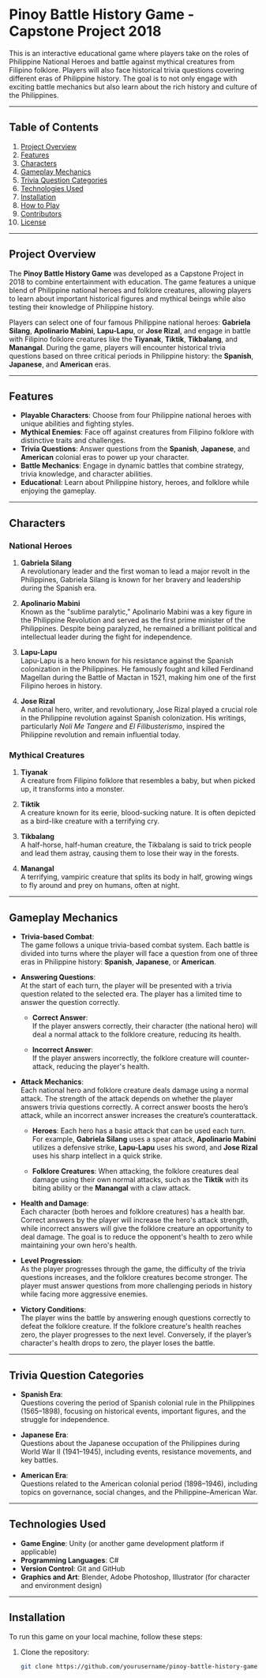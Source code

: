 # Pinoy Battle History Game - Capstone Project 2018

This is an interactive educational game where players take on the roles of Philippine National Heroes and battle against mythical creatures from Filipino folklore. Players will also face historical trivia questions covering different eras of Philippine history. The goal is to not only engage with exciting battle mechanics but also learn about the rich history and culture of the Philippines.

---

## Table of Contents
1. [Project Overview](#project-overview)
2. [Features](#features)
3. [Characters](#characters)
4. [Gameplay Mechanics](#gameplay-mechanics)
5. [Trivia Question Categories](#trivia-question-categories)
6. [Technologies Used](#technologies-used)
7. [Installation](#installation)
8. [How to Play](#how-to-play)
9. [Contributors](#contributors)
10. [License](#license)

---

## Project Overview

The **Pinoy Battle History Game** was developed as a Capstone Project in 2018 to combine entertainment with education. The game features a unique blend of Philippine national heroes and folklore creatures, allowing players to learn about important historical figures and mythical beings while also testing their knowledge of Philippine history.

Players can select one of four famous Philippine national heroes: **Gabriela Silang**, **Apolinario Mabini**, **Lapu-Lapu**, or **Jose Rizal**, and engage in battle with Filipino folklore creatures like the **Tiyanak**, **Tiktik**, **Tikbalang**, and **Manangal**. During the game, players will encounter historical trivia questions based on three critical periods in Philippine history: the **Spanish**, **Japanese**, and **American** eras.

---

## Features

- **Playable Characters**: Choose from four Philippine national heroes with unique abilities and fighting styles.
- **Mythical Enemies**: Face off against creatures from Filipino folklore with distinctive traits and challenges.
- **Trivia Questions**: Answer questions from the **Spanish**, **Japanese**, and **American** colonial eras to power up your character.
- **Battle Mechanics**: Engage in dynamic battles that combine strategy, trivia knowledge, and character abilities.
- **Educational**: Learn about Philippine history, heroes, and folklore while enjoying the gameplay.

---

## Characters

### National Heroes
1. **Gabriela Silang**  
   A revolutionary leader and the first woman to lead a major revolt in the Philippines, Gabriela Silang is known for her bravery and leadership during the Spanish era.

2. **Apolinario Mabini**  
   Known as the "sublime paralytic," Apolinario Mabini was a key figure in the Philippine Revolution and served as the first prime minister of the Philippines. Despite being paralyzed, he remained a brilliant political and intellectual leader during the fight for independence.

3. **Lapu-Lapu**  
   Lapu-Lapu is a hero known for his resistance against the Spanish colonization in the Philippines. He famously fought and killed Ferdinand Magellan during the Battle of Mactan in 1521, making him one of the first Filipino heroes in history.

4. **Jose Rizal**  
   A national hero, writer, and revolutionary, Jose Rizal played a crucial role in the Philippine revolution against Spanish colonization. His writings, particularly *Noli Me Tangere* and *El Filibusterismo*, inspired the Philippine revolution and remain influential today.

### Mythical Creatures
1. **Tiyanak**  
   A creature from Filipino folklore that resembles a baby, but when picked up, it transforms into a monster.

2. **Tiktik**  
   A creature known for its eerie, blood-sucking nature. It is often depicted as a bird-like creature with a terrifying cry.

3. **Tikbalang**  
   A half-horse, half-human creature, the Tikbalang is said to trick people and lead them astray, causing them to lose their way in the forests.

4. **Manangal**  
   A terrifying, vampiric creature that splits its body in half, growing wings to fly around and prey on humans, often at night.

---

## Gameplay Mechanics

- **Trivia-based Combat**:  
  The game follows a unique trivia-based combat system. Each battle is divided into turns where the player will face a question from one of three eras in Philippine history: **Spanish**, **Japanese**, or **American**.

- **Answering Questions**:  
  At the start of each turn, the player will be presented with a trivia question related to the selected era. The player has a limited time to answer the question correctly.

  - **Correct Answer**:  
    If the player answers correctly, their character (the national hero) will deal a normal attack to the folklore creature, reducing its health.

  - **Incorrect Answer**:  
    If the player answers incorrectly, the folklore creature will counter-attack, reducing the player's health.

- **Attack Mechanics**:  
  Each national hero and folklore creature deals damage using a normal attack. The strength of the attack depends on whether the player answers trivia questions correctly. A correct answer boosts the hero’s attack, while an incorrect answer increases the creature’s counterattack.

  - **Heroes**: Each hero has a basic attack that can be used each turn. For example, **Gabriela Silang** uses a spear attack, **Apolinario Mabini** utilizes a defensive strike, **Lapu-Lapu** uses his sword, and **Jose Rizal** uses his sharp intellect in a quick strike.
  
  - **Folklore Creatures**: When attacking, the folklore creatures deal damage using their own normal attacks, such as the **Tiktik** with its biting ability or the **Manangal** with a claw attack.

- **Health and Damage**:  
  Each character (both heroes and folklore creatures) has a health bar. Correct answers by the player will increase the hero's attack strength, while incorrect answers will give the folklore creature an opportunity to deal damage. The goal is to reduce the opponent's health to zero while maintaining your own hero's health.

- **Level Progression**:  
  As the player progresses through the game, the difficulty of the trivia questions increases, and the folklore creatures become stronger. The player must answer questions from more challenging periods in history while facing more aggressive enemies.

- **Victory Conditions**:  
  The player wins the battle by answering enough questions correctly to defeat the folklore creature. If the folklore creature's health reaches zero, the player progresses to the next level. Conversely, if the player’s character's health drops to zero, the player loses the battle.

---

## Trivia Question Categories

- **Spanish Era**:  
  Questions covering the period of Spanish colonial rule in the Philippines (1565–1898), focusing on historical events, important figures, and the struggle for independence.

- **Japanese Era**:  
  Questions about the Japanese occupation of the Philippines during World War II (1941–1945), including events, resistance movements, and key battles.

- **American Era**:  
  Questions related to the American colonial period (1898–1946), including topics on governance, social changes, and the Philippine–American War.

---

## Technologies Used

- **Game Engine**: Unity (or another game development platform if applicable)
- **Programming Languages**: C#
- **Version Control**: Git and GitHub
- **Graphics and Art**: Blender, Adobe Photoshop, Illustrator (for character and environment design)

---

## Installation

To run this game on your local machine, follow these steps:

1. Clone the repository:
   ```bash
   git clone https://github.com/yourusername/pinoy-battle-history-game.git
